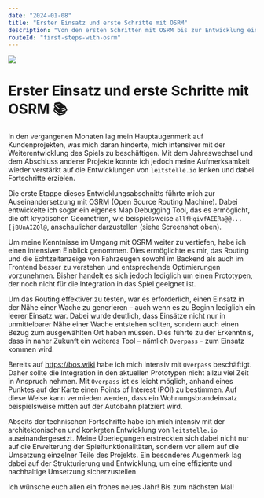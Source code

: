 ```yaml
---
date: "2024-01-08"
title: "Erster Einsatz und erste Schritte mit OSRM"
description: "Von den ersten Schritten mit OSRM bis zur Entwicklung eines eigenen Map Debugging Tools und dem Ausblick auf die Integration von Overpass."
routeId: "first-steps-with-osrm"
---
```


![](/images/blog/10-first-steps-with-osrm.png)

# Erster Einsatz und erste Schritte mit OSRM 📚

In den vergangenen Monaten lag mein Hauptaugenmerk auf Kundenprojekten, was mich daran hinderte, mich intensiver mit der Weiterentwicklung des Spiels zu beschäftigen. Mit dem Jahreswechsel und dem Abschluss anderer Projekte konnte ich jedoch meine Aufmerksamkeit wieder verstärkt auf die Entwicklungen von `leitstelle.io` lenken und dabei Fortschritte erzielen.

Die erste Etappe dieses Entwicklungsabschnitts führte mich zur Auseinandersetzung mit OSRM (Open Source Routing Machine). Dabei entwickelte ich sogar ein eigenes Map Debugging Tool, das es ermöglicht, die oft kryptischen Geometrien, wie beispielsweise `allfHqivfAEERa@@...[jBUnAIZQl@`, anschaulicher darzustellen (siehe Screenshot oben).

Um meine Kenntnisse im Umgang mit OSRM weiter zu vertiefen, habe ich einen intensiven Einblick genommen. Dies ermöglichte es mir, das Routing und die Echtzeitanzeige von Fahrzeugen sowohl im Backend als auch im Frontend besser zu verstehen und entsprechende Optimierungen vorzunehmen. Bisher handelt es sich jedoch lediglich um einen Prototypen, der noch nicht für die Integration in das Spiel geeignet ist.

Um das Routing effektiver zu testen, war es erforderlich, einen Einsatz in der Nähe einer Wache zu generieren – auch wenn es zu Beginn lediglich ein leerer Einsatz war. Dabei wurde deutlich, dass Einsätze nicht nur in unmittelbarer Nähe einer Wache entstehen sollten, sondern auch einen Bezug zum ausgewählten Ort haben müssen. Dies führte zu der Erkenntnis, dass in naher Zukunft ein weiteres Tool – nämlich `Overpass` - zum Einsatz kommen wird.

Bereits auf https://bos.wiki habe ich mich intensiv mit `Overpass` beschäftigt. Daher sollte die Integration in den aktuellen Prototypen nicht allzu viel Zeit in Anspruch nehmen. Mit `Overpass` ist es leicht möglich, anhand eines Punktes auf der Karte einen Points of Interest (POI) zu bestimmen. Auf diese Weise kann vermieden werden, dass ein Wohnungsbrandeinsatz beispielsweise mitten auf der Autobahn platziert wird.

Abseits der technischen Fortschritte habe ich mich intensiv mit der architektonischen und konkreten Entwicklung von `leitstelle.io` auseinandergesetzt. Meine Überlegungen erstreckten sich dabei nicht nur auf die Erweiterung der Spielfunktionalitäten, sondern vor allem auf die Umsetzung einzelner Teile des Projekts. Ein besonderes Augenmerk lag dabei auf der Strukturierung und Entwicklung, um eine effiziente und nachhaltige Umsetzung sicherzustellen.

Ich wünsche euch allen ein frohes neues Jahr! Bis zum nächsten Mal!
